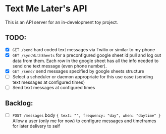 # Text Me Later's API

This is an API server for an in-development toy project.

## TODO:

- [x] `GET /send` hard coded text messages via Twilio or similar to my phone
- [x] `GET /syncWithSheets` for a preconfigured google sheet id pull and log out data from them. Each row in the google sheet has all the info needed to send one text message (even phone number).
- [x] `GET /send/` send messages specified by google sheets structure
- [ ] Select a scheduler or daemon appropriate for this use case (sending text messages at configured times)
- [ ] Send text messages at configured times

## Backlog:

- [ ] `POST /messages` body `{ text: "", frequency: "day", when: "daytime" }` Allow a user (only me for now) to configure messages and timeframes for later delivery to self

